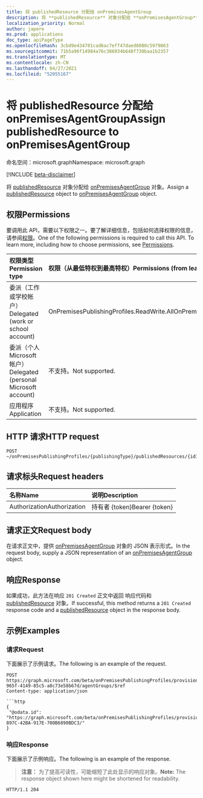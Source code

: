 ```yaml
---
title: 将 publishedResource 分配给 onPremisesAgentGroup
description: 将 **publishedResource** 对象分配给 **onPremisesAgentGroup** 对象。
localization_priority: Normal
author: japere
ms.prod: applications
doc_type: apiPageType
ms.openlocfilehash: 3cbd9e434701cad6ac7eff47daed6080c5979863
ms.sourcegitcommit: 71b5a96f14984a76c386934b648f730baa1b2357
ms.translationtype: MT
ms.contentlocale: zh-CN
ms.lasthandoff: 04/27/2021
ms.locfileid: "52055167"
---
```

# <a name="assign-publishedresource-to-onpremisesagentgroup"></a><span data-ttu-id="738cc-103">将 publishedResource 分配给 onPremisesAgentGroup</span><span class="sxs-lookup"><span data-stu-id="738cc-103">Assign publishedResource to onPremisesAgentGroup</span></span>

<span data-ttu-id="738cc-104">命名空间：microsoft.graph</span><span class="sxs-lookup"><span data-stu-id="738cc-104">Namespace: microsoft.graph</span></span>

[!INCLUDE [beta-disclaimer](../../includes/beta-disclaimer.md)]

<span data-ttu-id="738cc-105">将 [publishedResource](../resources/publishedresource.md) 对象分配给 [onPremisesAgentGroup](../resources/onpremisesagentgroup.md) 对象。</span><span class="sxs-lookup"><span data-stu-id="738cc-105">Assign a [publishedResource](../resources/publishedresource.md) object to [onPremisesAgentGroup](../resources/onpremisesagentgroup.md) object.</span></span>

## <a name="permissions"></a><span data-ttu-id="738cc-106">权限</span><span class="sxs-lookup"><span data-stu-id="738cc-106">Permissions</span></span>

<span data-ttu-id="738cc-p101">要调用此 API，需要以下权限之一。要了解详细信息，包括如何选择权限的信息，请参阅[权限](/graph/permissions-reference)。</span><span class="sxs-lookup"><span data-stu-id="738cc-p101">One of the following permissions is required to call this API. To learn more, including how to choose permissions, see [Permissions](/graph/permissions-reference).</span></span>

| <span data-ttu-id="738cc-109">权限类型</span><span class="sxs-lookup"><span data-stu-id="738cc-109">Permission type</span></span>                        | <span data-ttu-id="738cc-110">权限（从最低特权到最高特权）</span><span class="sxs-lookup"><span data-stu-id="738cc-110">Permissions (from least to most privileged)</span></span> |
|:--------------------------------------|:---------------------------------------------------------|
| <span data-ttu-id="738cc-111">委派（工作或学校帐户）</span><span class="sxs-lookup"><span data-stu-id="738cc-111">Delegated (work or school account)</span></span>     | <span data-ttu-id="738cc-112">OnPremisesPublishingProfiles.ReadWrite.All</span><span class="sxs-lookup"><span data-stu-id="738cc-112">OnPremisesPublishingProfiles.ReadWrite.All</span></span> |
| <span data-ttu-id="738cc-113">委派（个人 Microsoft 帐户）</span><span class="sxs-lookup"><span data-stu-id="738cc-113">Delegated (personal Microsoft account)</span></span> | <span data-ttu-id="738cc-114">不支持。</span><span class="sxs-lookup"><span data-stu-id="738cc-114">Not supported.</span></span> |
| <span data-ttu-id="738cc-115">应用程序</span><span class="sxs-lookup"><span data-stu-id="738cc-115">Application</span></span>                            | <span data-ttu-id="738cc-116">不支持。</span><span class="sxs-lookup"><span data-stu-id="738cc-116">Not supported.</span></span> |

## <a name="http-request"></a><span data-ttu-id="738cc-117">HTTP 请求</span><span class="sxs-lookup"><span data-stu-id="738cc-117">HTTP request</span></span>

<!-- { "blockType": "ignored" } -->

```http
POST ~/onPremisesPublishingProfiles/{publishingType}/publishedResources/{id1}/agentGroups/$ref
```

## <a name="request-headers"></a><span data-ttu-id="738cc-118">请求标头</span><span class="sxs-lookup"><span data-stu-id="738cc-118">Request headers</span></span>

| <span data-ttu-id="738cc-119">名称</span><span class="sxs-lookup"><span data-stu-id="738cc-119">Name</span></span>          | <span data-ttu-id="738cc-120">说明</span><span class="sxs-lookup"><span data-stu-id="738cc-120">Description</span></span>   |
|:--------------|:--------------|
| <span data-ttu-id="738cc-121">Authorization</span><span class="sxs-lookup"><span data-stu-id="738cc-121">Authorization</span></span> | <span data-ttu-id="738cc-122">持有者 {token}</span><span class="sxs-lookup"><span data-stu-id="738cc-122">Bearer {token}</span></span> |

## <a name="request-body"></a><span data-ttu-id="738cc-123">请求正文</span><span class="sxs-lookup"><span data-stu-id="738cc-123">Request body</span></span>

<span data-ttu-id="738cc-124">在请求正文中，提供 [onPremisesAgentGroup](../resources/onpremisesagentgroup.md) 对象的 JSON 表示形式。</span><span class="sxs-lookup"><span data-stu-id="738cc-124">In the request body, supply a JSON representation of an [onPremisesAgentGroup](../resources/onpremisesagentgroup.md) object.</span></span>

## <a name="response"></a><span data-ttu-id="738cc-125">响应</span><span class="sxs-lookup"><span data-stu-id="738cc-125">Response</span></span>

<span data-ttu-id="738cc-126">如果成功，此方法在响应 `201 Created` 正文中返回 响应代码和 [publishedResource](../resources/publishedresource.md) 对象。</span><span class="sxs-lookup"><span data-stu-id="738cc-126">If successful, this method returns a `201 Created` response code and a [publishedResource](../resources/publishedresource.md) object  in the response body.</span></span>

## <a name="examples"></a><span data-ttu-id="738cc-127">示例</span><span class="sxs-lookup"><span data-stu-id="738cc-127">Examples</span></span>

### <a name="request"></a><span data-ttu-id="738cc-128">请求</span><span class="sxs-lookup"><span data-stu-id="738cc-128">Request</span></span>

<span data-ttu-id="738cc-129">下面展示了示例请求。</span><span class="sxs-lookup"><span data-stu-id="738cc-129">The following is an example of the request.</span></span>
<!-- {
  "blockType": "request",
  "name": "create_onpremisesagentgroup_from_onpremisespublishingprofile"
}-->

```http
POST https://graph.microsoft.com/beta/onPremisesPublishingProfiles/provisioning/publishedResources/1234b780-965f-4149-85c5-a8c73e58b67d/agentGroups/$ref
Content-type: application/json

```http
{
 "@odata.id": "https://graph.microsoft.com/beta/onPremisesPublishingProfiles/provisioning/agentGroups/2B032383-897C-42BA-917E-700B6890BDC3/"
}
```

### <a name="response"></a><span data-ttu-id="738cc-130">响应</span><span class="sxs-lookup"><span data-stu-id="738cc-130">Response</span></span>

<span data-ttu-id="738cc-131">下面展示了示例响应。</span><span class="sxs-lookup"><span data-stu-id="738cc-131">The following is an example of the response.</span></span>

> <span data-ttu-id="738cc-132">**注意：** 为了提高可读性，可能缩短了此处显示的响应对象。</span><span class="sxs-lookup"><span data-stu-id="738cc-132">**Note:** The response object shown here might be shortened for readability.</span></span>

<!-- {
  "blockType": "response",
  "truncated": true,
  "@odata.type": "microsoft.graph.onPremisesAgentGroup"
} -->

```http
HTTP/1.1 204
```

<!-- uuid: 16cd6b66-4b1a-43a1-adaf-3a886856ed98
2019-02-04 14:57:30 UTC -->
<!-- {
  "type": "#page.annotation",
  "description": "Create onPremisesAgentGroup",
  "keywords": "",
  "section": "documentation",
  "tocPath": ""
}-->



